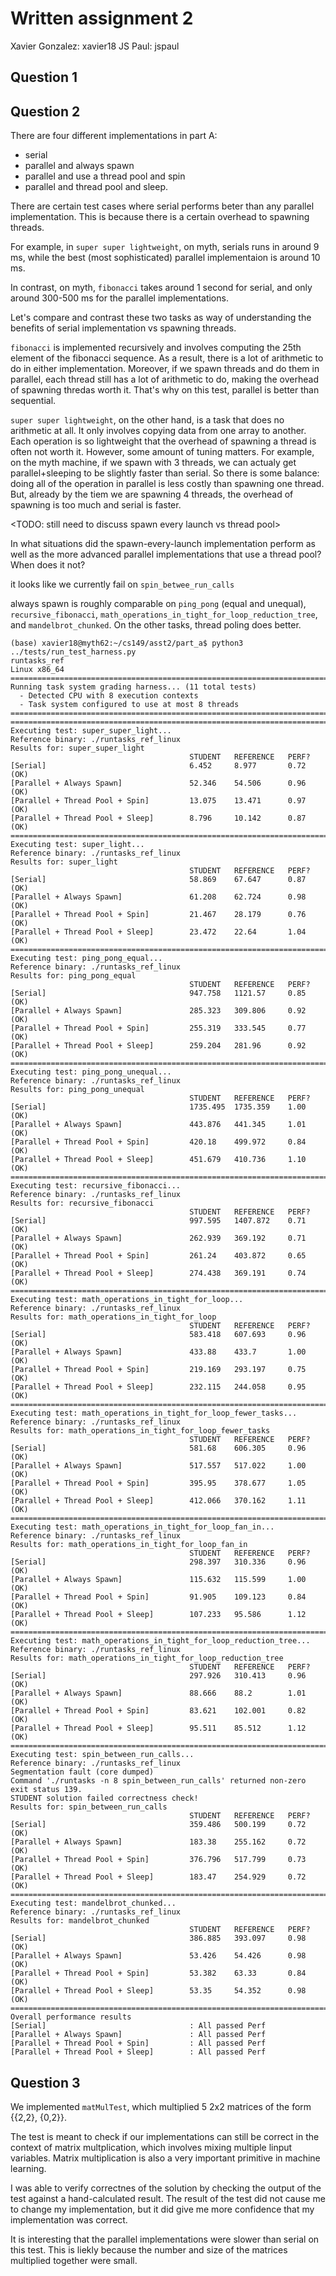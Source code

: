 # Written assignment 2

Xavier Gonzalez: xavier18
JS Paul: jspaul

## Question 1

## Question 2

There are four different implementations in part A:
* serial
* parallel and always spawn
* parallel and use a thread pool and spin
* parallel and thread pool and sleep.

There are certain test cases where serial performs beter than any parallel implementation. This is because there is a certain overhead to spawning threads. 

For example, in `super super lightweight`, on myth, serials runs in around 9 ms, while the best (most sophisticated) parallel implementaion is around 10 ms. 

In contrast, on myth, `fibonacci` takes around 1 second for serial, and only around 300-500 ms for the parallel implementations.

Let's compare and contrast these two tasks as way of understanding the benefits of serial implementation vs spawning threads.

`fibonacci` is implemented recursively and involves computing the 25th element of the fibonacci sequence. As a result, there is a lot of arithmetic to do in either implementation. Moreover, if we spawn threads and do them in parallel, each thread still has a lot of arithmetic to do, making the overhead of spawning thredas worth it. That's why on this test, parallel is better than sequential.

`super super lightweight`, on the other hand, is a task that does no arithmetic at all. It only involves copying data from one array to another. Each operation is so lightweight that the overhead of spawning a thread is often not worth it. However, some amount of tuning matters. For example, on the myth machine, if we spawn with 3 threads, we can actualy get parallel+sleeping to be slightly faster than serial. So there is some balance: doing all of the operation in parallel is less costly than spawning one thread. But, already by the tiem we are spawning 4 threads, the overhead of spawning is too much and serial is faster.

<TODO: still need to discuss spawn every launch vs thread pool>

In what situations did the spawn-every-launch implementation perform as well as the more advanced parallel implementations that use a thread pool? When does it not?

it looks like we currently fail on `spin_betwee_run_calls`

always spawn is roughly comparable on `ping_pong` (equal and unequal), `recursive_fibonacci`, `math_operations_in_tight_for_loop_reduction_tree`, and `mandelbrot_chunked`. On the other tasks, thread poling does better. 

```
(base) xavier18@myth62:~/cs149/asst2/part_a$ python3 ../tests/run_test_harness.py
runtasks_ref
Linux x86_64
================================================================================
Running task system grading harness... (11 total tests)
  - Detected CPU with 8 execution contexts
  - Task system configured to use at most 8 threads
================================================================================
================================================================================
Executing test: super_super_light...
Reference binary: ./runtasks_ref_linux
Results for: super_super_light
                                        STUDENT   REFERENCE   PERF?
[Serial]                                6.452     8.977       0.72  (OK)
[Parallel + Always Spawn]               52.346    54.506      0.96  (OK)
[Parallel + Thread Pool + Spin]         13.075    13.471      0.97  (OK)
[Parallel + Thread Pool + Sleep]        8.796     10.142      0.87  (OK)
================================================================================
Executing test: super_light...
Reference binary: ./runtasks_ref_linux
Results for: super_light
                                        STUDENT   REFERENCE   PERF?
[Serial]                                58.869    67.647      0.87  (OK)
[Parallel + Always Spawn]               61.208    62.724      0.98  (OK)
[Parallel + Thread Pool + Spin]         21.467    28.179      0.76  (OK)
[Parallel + Thread Pool + Sleep]        23.472    22.64       1.04  (OK)
================================================================================
Executing test: ping_pong_equal...
Reference binary: ./runtasks_ref_linux
Results for: ping_pong_equal
                                        STUDENT   REFERENCE   PERF?
[Serial]                                947.758   1121.57     0.85  (OK)
[Parallel + Always Spawn]               285.323   309.806     0.92  (OK)
[Parallel + Thread Pool + Spin]         255.319   333.545     0.77  (OK)
[Parallel + Thread Pool + Sleep]        259.204   281.96      0.92  (OK)
================================================================================
Executing test: ping_pong_unequal...
Reference binary: ./runtasks_ref_linux
Results for: ping_pong_unequal
                                        STUDENT   REFERENCE   PERF?
[Serial]                                1735.495  1735.359    1.00  (OK)
[Parallel + Always Spawn]               443.876   441.345     1.01  (OK)
[Parallel + Thread Pool + Spin]         420.18    499.972     0.84  (OK)
[Parallel + Thread Pool + Sleep]        451.679   410.736     1.10  (OK)
================================================================================
Executing test: recursive_fibonacci...
Reference binary: ./runtasks_ref_linux
Results for: recursive_fibonacci
                                        STUDENT   REFERENCE   PERF?
[Serial]                                997.595   1407.872    0.71  (OK)
[Parallel + Always Spawn]               262.939   369.192     0.71  (OK)
[Parallel + Thread Pool + Spin]         261.24    403.872     0.65  (OK)
[Parallel + Thread Pool + Sleep]        274.438   369.191     0.74  (OK)
================================================================================
Executing test: math_operations_in_tight_for_loop...
Reference binary: ./runtasks_ref_linux
Results for: math_operations_in_tight_for_loop
                                        STUDENT   REFERENCE   PERF?
[Serial]                                583.418   607.693     0.96  (OK)
[Parallel + Always Spawn]               433.88    433.7       1.00  (OK)
[Parallel + Thread Pool + Spin]         219.169   293.197     0.75  (OK)
[Parallel + Thread Pool + Sleep]        232.115   244.058     0.95  (OK)
================================================================================
Executing test: math_operations_in_tight_for_loop_fewer_tasks...
Reference binary: ./runtasks_ref_linux
Results for: math_operations_in_tight_for_loop_fewer_tasks
                                        STUDENT   REFERENCE   PERF?
[Serial]                                581.68    606.305     0.96  (OK)
[Parallel + Always Spawn]               517.557   517.022     1.00  (OK)
[Parallel + Thread Pool + Spin]         395.95    378.677     1.05  (OK)
[Parallel + Thread Pool + Sleep]        412.066   370.162     1.11  (OK)
================================================================================
Executing test: math_operations_in_tight_for_loop_fan_in...
Reference binary: ./runtasks_ref_linux
Results for: math_operations_in_tight_for_loop_fan_in
                                        STUDENT   REFERENCE   PERF?
[Serial]                                298.397   310.336     0.96  (OK)
[Parallel + Always Spawn]               115.632   115.599     1.00  (OK)
[Parallel + Thread Pool + Spin]         91.905    109.123     0.84  (OK)
[Parallel + Thread Pool + Sleep]        107.233   95.586      1.12  (OK)
================================================================================
Executing test: math_operations_in_tight_for_loop_reduction_tree...
Reference binary: ./runtasks_ref_linux
Results for: math_operations_in_tight_for_loop_reduction_tree
                                        STUDENT   REFERENCE   PERF?
[Serial]                                297.926   310.413     0.96  (OK)
[Parallel + Always Spawn]               88.666    88.2        1.01  (OK)
[Parallel + Thread Pool + Spin]         83.621    102.001     0.82  (OK)
[Parallel + Thread Pool + Sleep]        95.511    85.512      1.12  (OK)
================================================================================
Executing test: spin_between_run_calls...
Reference binary: ./runtasks_ref_linux
Segmentation fault (core dumped)
Command './runtasks -n 8 spin_between_run_calls' returned non-zero exit status 139.
STUDENT solution failed correctness check!
Results for: spin_between_run_calls
                                        STUDENT   REFERENCE   PERF?
[Serial]                                359.486   500.199     0.72  (OK)
[Parallel + Always Spawn]               183.38    255.162     0.72  (OK)
[Parallel + Thread Pool + Spin]         376.796   517.799     0.73  (OK)
[Parallel + Thread Pool + Sleep]        183.47    254.929     0.72  (OK)
================================================================================
Executing test: mandelbrot_chunked...
Reference binary: ./runtasks_ref_linux
Results for: mandelbrot_chunked
                                        STUDENT   REFERENCE   PERF?
[Serial]                                386.885   393.097     0.98  (OK)
[Parallel + Always Spawn]               53.426    54.426      0.98  (OK)
[Parallel + Thread Pool + Spin]         53.382    63.33       0.84  (OK)
[Parallel + Thread Pool + Sleep]        53.35     54.352      0.98  (OK)
================================================================================
Overall performance results
[Serial]                                : All passed Perf
[Parallel + Always Spawn]               : All passed Perf
[Parallel + Thread Pool + Spin]         : All passed Perf
[Parallel + Thread Pool + Sleep]        : All passed Perf
```


## Question 3

We implemented `matMulTest`, which multiplied 5 2x2 matrices of the form {{2,2}, {0,2}}.

The test is meant to check if our implementations can still be correct in the context of matrix multplication, which involves mixing multiple linput variables. Matrix multiplication is also a very important primitive in machine learning.

I was able to verify correctnes of the solution by checking the output of the test against a hand-calculated result. The result of the test did not cause me to change my implementation, but it did give me more confidence that my implementation was correct.

It is interesting that the parallel implementations were slower than serial on this test. This is liekly because the number and size of the matrices multiplied together were small.


